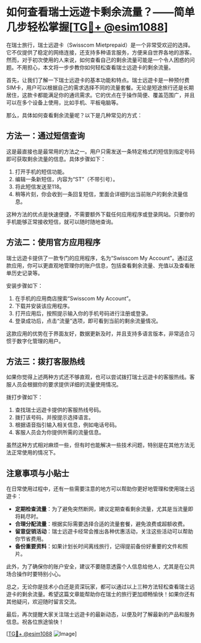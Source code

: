 # 如何查看瑞士远遊卡剩余流量？——简单几步轻松掌握[[TG💪+ @esim1088](https://t.me/s/esim1088)]

在瑞士旅行，瑞士远遊卡（Swisscom Mietprepaid）是一个非常受欢迎的选择。它不仅提供了稳定的网络连接，还支持多种语言服务，方便来自世界各地的游客。然而，对于初次使用的人来说，如何查看自己的剩余流量可能是一个令人困惑的问题。不用担心，本文将一步步教你如何轻松查看瑞士远遊卡的剩余流量。

首先，让我们了解一下瑞士远遊卡的基本功能和特点。瑞士远遊卡是一种预付费SIM卡，用户可以根据自己的需求选择不同的流量套餐。无论是短途旅行还是长期居住，这款卡都能满足你的通讯需求。它的优点在于操作简便、覆盖范围广，并且可以在多个设备上使用，比如手机、平板电脑等。

那么，具体如何查看剩余流量呢？以下是几种常见的方式：

## 方法一：通过短信查询

这是最直接也是最常用的方法之一。用户只需发送一条特定格式的短信到指定号码即可获取剩余流量的信息。具体步骤如下：

1. 打开手机的短信功能。
2. 编辑一条新短信，内容为“ST”（不带引号）。
3. 将此短信发送至118。
4. 稍等片刻，你会收到一条回复短信，里面会详细列出当前账户的剩余流量信息。

这种方法的优点是快速便捷，不需要额外下载任何应用程序或登录网站。只要你的手机能够正常接收短信，就可以随时随地查询。

## 方法二：使用官方应用程序

瑞士远遊卡提供了一款专门的应用程序，名为“Swisscom My Account”。通过这款应用，你可以更直观地管理你的账户信息，包括查看剩余流量、充值以及查看账单历史记录等。

安装步骤如下：
1. 在手机的应用商店搜索“Swisscom My Account”。
2. 下载并安装该应用程序。
3. 打开应用后，按照提示输入你的手机号码进行注册或登录。
4. 登录成功后，点击“流量”选项，即可看到当前的剩余流量情况。

这款应用的优势在于界面友好，数据更新及时，并且支持多语言版本，非常适合习惯于数字化管理的用户。

## 方法三：拨打客服热线

如果你觉得上述两种方式还不够直观，也可以尝试拨打瑞士远遊卡的客服热线。客服人员会根据你的要求提供详细的流量使用情况。

拨打步骤如下：
1. 查找瑞士远遊卡提供的客服热线号码。
2. 拨打该号码，并按提示选择语言。
3. 根据语音指引输入相关信息，例如电话号码。
4. 客服人员会为你提供所需的流量信息。

虽然这种方式相对麻烦一些，但有时也能解决一些技术问题，特别是在其他方法无法正常使用的情况下。

## 注意事项与小贴士

在日常使用过程中，还有一些需要注意的地方可以帮助你更好地管理和使用瑞士远遊卡：

- **定期检查流量**：为了避免突然断网，建议定期查看剩余流量，尤其是当流量即将耗尽时。
- **合理分配流量**：根据实际需要选择合适的流量套餐，避免浪费或超额收费。
- **留意促销活动**：瑞士远遊卡经常会推出各种优惠活动，关注这些活动可以帮助你节省费用。
- **备份重要资料**：如果计划长时间离线旅行，记得提前备份好重要的文件和照片。

此外，为了确保你的账户安全，建议不要随意透露个人信息给他人，尤其是在公共场合操作时要特别小心。

总之，无论你是技术小白还是资深玩家，都可以通过以上三种方法轻松查看瑞士远遊卡的剩余流量。希望这篇文章能帮助你在瑞士的旅行更加顺畅愉快！如果你还有其他疑问，欢迎随时留言交流。

最后，再次提醒大家关注瑞士远遊卡的最新动态，以便及时了解最新的产品和服务信息。祝各位旅途愉快！

[[TG💪+ @esim1088](https://t.me/s/esim1088) ![Image](https://i.postimg.cc/4NQfJmqS/Snipaste-2025-05-13-00-14-12.png)]